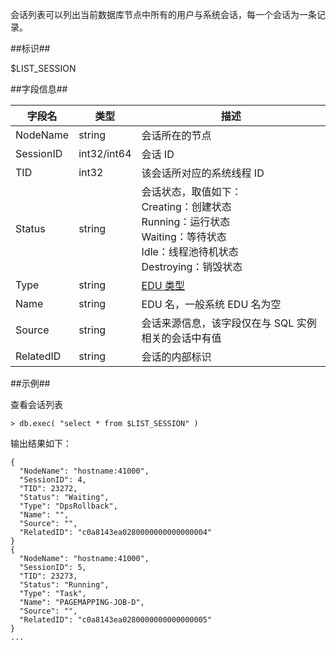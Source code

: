 
会话列表可以列出当前数据库节点中所有的用户与系统会话，每一个会话为一条记录。

##标识##

$LIST_SESSION

##字段信息##

| 字段名    | 类型         | 描述                                                         |
| --------- | ------------ | ------------------------------------------------------------ |
| NodeName  | string       | 会话所在的节点                                               |
| SessionID | int32/int64 | 会话 ID                                                      |
| TID       | int32        | 该会话所对应的系统线程 ID                                    |
| Status    | string       | 会话状态，取值如下：<br> Creating：创建状态<br> Running：运行状态<br> Waiting：等待状态<br> Idle：线程池待机状态<br> Destroying：销毁状态 |
| Type      | string       | [EDU 类型](manual/Distributed_Engine/Architecture/Thread_Model/edu.md) |
| Name      | string        | EDU 名，一般系统 EDU 名为空                                  |
| Source            | string        | 会话来源信息，该字段仅在与 SQL 实例相关的会话中有值 |
| RelatedID | string        | 会话的内部标识                                               |

##示例##

查看会话列表

```lang-javascript
> db.exec( "select * from $LIST_SESSION" )
```

输出结果如下：

```lang-json
{
  "NodeName": "hostname:41000",
  "SessionID": 4,
  "TID": 23272,
  "Status": "Waiting",
  "Type": "DpsRollback",
  "Name": "",
  "Source": "",
  "RelatedID": "c0a8143ea0280000000000000004"
}
{
  "NodeName": "hostname:41000",
  "SessionID": 5,
  "TID": 23273,
  "Status": "Running",
  "Type": "Task",
  "Name": "PAGEMAPPING-JOB-D",
  "Source": "",
  "RelatedID": "c0a8143ea0280000000000000005"
}
...
```

